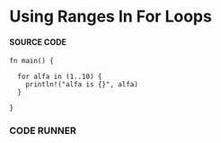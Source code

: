 # Using Ranges In For Loops

#### SOURCE CODE

```rust, editable, EXAMPLE1
fn main() {

  for alfa in (1..10) {
    println!("alfa is {}", alfa)
  }

}

```

### CODE RUNNER

```rust, editable, CODE1

```
